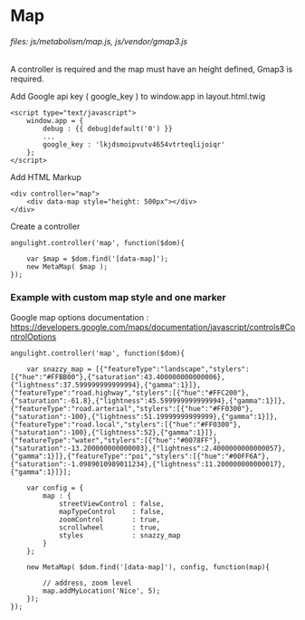# Map
   
###### files: js/metabolism/map.js, js/vendor/gmap3.js
    
A controller is required and the map must have an height defined, Gmap3 is required.

Add Google api key ( google_key ) to window.app in layout.html.twig
~~~
<script type="text/javascript">
    window.app = {
        debug : {{ debug|default('0') }}
        ...
        google_key : 'lkjdsmoipvutv4654vtrteqlijoiqr'
    };
</script>
~~~

Add HTML Markup
~~~
<div controller="map">
    <div data-map style="height: 500px"></div>
</div>
~~~

Create a controller
~~~
angulight.controller('map', function($dom){

    var $map = $dom.find('[data-map]');
    new MetaMap( $map );
});
~~~

### Example with custom map style and one marker

Google map options documentation : https://developers.google.com/maps/documentation/javascript/controls#ControlOptions

~~~
angulight.controller('map', function($dom){

    var snazzy_map = [{"featureType":"landscape","stylers":[{"hue":"#FFBB00"},{"saturation":43.400000000000006},{"lightness":37.599999999999994},{"gamma":1}]},{"featureType":"road.highway","stylers":[{"hue":"#FFC200"},{"saturation":-61.8},{"lightness":45.599999999999994},{"gamma":1}]},{"featureType":"road.arterial","stylers":[{"hue":"#FF0300"},{"saturation":-100},{"lightness":51.19999999999999},{"gamma":1}]},{"featureType":"road.local","stylers":[{"hue":"#FF0300"},{"saturation":-100},{"lightness":52},{"gamma":1}]},{"featureType":"water","stylers":[{"hue":"#0078FF"},{"saturation":-13.200000000000003},{"lightness":2.4000000000000057},{"gamma":1}]},{"featureType":"poi","stylers":[{"hue":"#00FF6A"},{"saturation":-1.0989010989011234},{"lightness":11.200000000000017},{"gamma":1}]}];

    var config = {
        map : {
            streetViewControl : false,
            mapTypeControl    : false,
            zoomControl       : true,
            scrollwheel       : true,
            styles            : snazzy_map
        }
    };

    new MetaMap( $dom.find('[data-map]'), config, function(map){

        // address, zoom level
        map.addMyLocation('Nice', 5);
    });
});
